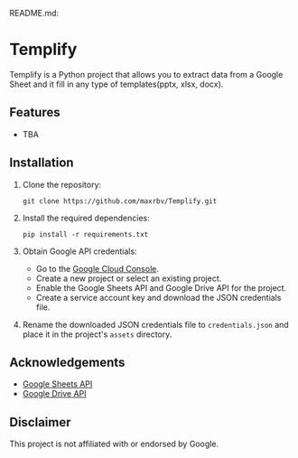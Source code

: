 README.md:

# Templify

Templify is a Python project that allows you to extract data from a Google Sheet and it fill in any type of templates(pptx, xlsx, docx).

## Features

- TBA

## Installation

1. Clone the repository:

   ```shell
   git clone https://github.com/maxrbv/Templify.git
   ```

2. Install the required dependencies:

   ```shell
   pip install -r requirements.txt
   ```

3. Obtain Google API credentials:

   - Go to the [Google Cloud Console](https://console.cloud.google.com/).
   - Create a new project or select an existing project.
   - Enable the Google Sheets API and Google Drive API for the project.
   - Create a service account key and download the JSON credentials file.

4. Rename the downloaded JSON credentials file to `credentials.json` and place it in the project's `assets` directory.

## Acknowledgements

- [Google Sheets API](https://developers.google.com/sheets)
- [Google Drive API](https://developers.google.com/drive)

## Disclaimer

This project is not affiliated with or endorsed by Google.
